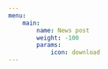 ```yaml
---
menu:
    main:
        name: News post
        weight: -100
        params:
            icon: download
---
```

